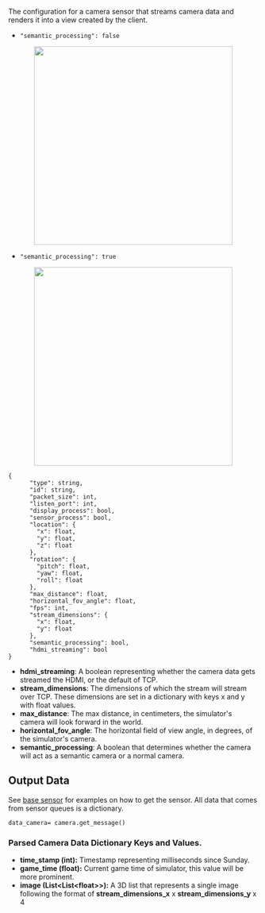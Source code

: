The configuration for a camera sensor that streams camera data and renders it into a view created by the client.

- `"semantic_processing": false`
<p align="center">
<img src="https://github.com/monoDriveIO/Client/raw/master/WikiPhotos/camerasensor.PNG" width="400" height="400" />
</p>

- `"semantic_processing": true`
<p align="center">
<img src="https://github.com/monoDriveIO/Client/raw/master/WikiPhotos/semanticcamerasensor.PNG" width="400" height="400" />
</p>

```
{
      "type": string,
      "id": string,
      "packet_size": int,
      "listen_port": int,
      "display_process": bool,
      "sensor_process": bool,
      "location": {
        "x": float,
        "y": float,
        "z": float
      },
      "rotation": {
        "pitch": float,
        "yaw": float,
        "roll": float
      },
      "max_distance": float,
      "horizontal_fov_angle": float,
      "fps": int,
      "stream_dimensions": {
        "x": float,
        "y": float
      },
      "semantic_processing": bool,
      "hdmi_streaming": bool
}
```

- **hdmi_streaming**: A boolean representing whether the camera data gets streamed the HDMI, or the default of TCP.
- **stream_dimensions**: The dimensions of which the stream will stream over TCP. These dimensions are set in a dictionary with keys x and y with float values.
- **max_distance**: The max distance, in centimeters, the simulator's camera will look forward in the world.
- **horizontal_fov_angle**: The horizontal field of view angle, in degrees, of the simulator's camera.
- **semantic_processing**: A boolean that determines whether the camera will act as a semantic camera or a normal camera.

## Output Data
See [base sensor](Base-Sensor.md) for examples on how to get the sensor. All data that comes from sensor queues is a dictionary.

`data_camera= camera.get_message()`

### Parsed Camera Data Dictionary Keys and Values.

- **time_stamp (int):** Timestamp representing milliseconds since Sunday.
- **game_time (float):** Current game time of simulator, this value will be more prominent.
- **image (List<List<float<float>>>):** A 3D list that represents a single image following the format of **stream_dimensions_x** x **stream_dimensions_y** x 4